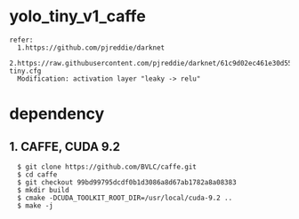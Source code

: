# yolo_tiny_v1_caffe
~~~
refer:
  1.https://github.com/pjreddie/darknet
  2.https://raw.githubusercontent.com/pjreddie/darknet/61c9d02ec461e30d55762ec7669d6a1d3c356fb2/cfg/yolov1-tiny.cfg
  Modification: activation layer "leaky -> relu"
~~~

# dependency

## 1. CAFFE, CUDA 9.2
~~~
  $ git clone https://github.com/BVLC/caffe.git
  $ cd caffe
  $ git checkout 99bd99795dcdf0b1d3086a8d67ab1782a8a08383
  $ mkdir build
  $ cmake -DCUDA_TOOLKIT_ROOT_DIR=/usr/local/cuda-9.2 ..
  $ make -j
~~~

